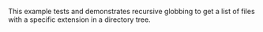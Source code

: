 This example tests and demonstrates recursive globbing to get a list of files
with a specific extension in a directory tree.
